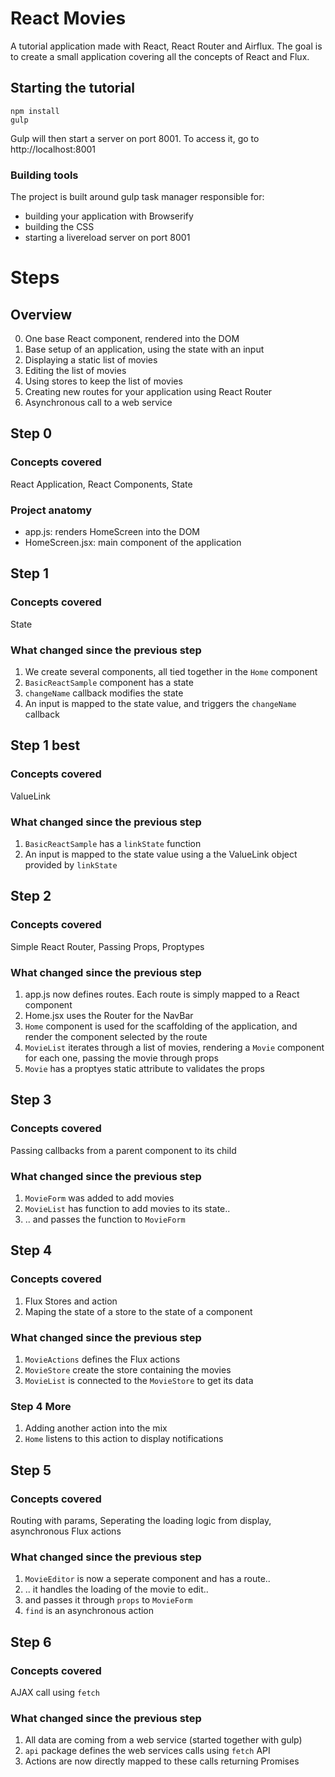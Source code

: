 # React Movies

A tutorial application made with React, React Router and Airflux.
The goal is to create a small application covering all the concepts of React and Flux.

## Starting the tutorial

```
npm install
gulp
```

Gulp will then start a server on port 8001.
To access it, go to http://localhost:8001


### Building tools

The project is built around gulp task manager responsible for:
- building your application with Browserify
- building the CSS
- starting a livereload server on port 8001

# Steps

## Overview
0. One base React component, rendered into the DOM
1. Base setup of an application, using the state with an input
2. Displaying a static list of movies
3. Editing the list of movies
4. Using stores to keep the list of movies
5. Creating new routes for your application using React Router
6. Asynchronous call to a web service

## Step 0

### Concepts covered

React Application, React Components, State

### Project anatomy

- app.js: renders HomeScreen into the DOM
- HomeScreen.jsx: main component of the application

## Step 1

### Concepts covered

State

### What changed since the previous step

1. We create several components, all tied together in the `Home` component
2. `BasicReactSample` component has a state
3. `changeName` callback modifies the state
4. An input is mapped to the state value, and triggers the `changeName` callback

## Step 1 best

### Concepts covered

ValueLink

### What changed since the previous step

1. `BasicReactSample` has a `linkState` function
3. An input is mapped to the state value using a the ValueLink object provided by `linkState`

## Step 2

### Concepts covered

Simple React Router, Passing Props, Proptypes

### What changed since the previous step

1. app.js now defines routes. Each route is simply mapped to a React component
2. Home.jsx uses the Router for the NavBar
3. `Home` component is used for the scaffolding of the application, and render the component selected by the route
4. `MovieList` iterates through a list of movies, rendering a `Movie` component for each one, passing the movie through props
5. `Movie` has a proptyes static attribute to validates the props

## Step 3

### Concepts covered

Passing callbacks from a parent component to its child

### What changed since the previous step

1. `MovieForm` was added to add movies
2. `MovieList` has function to add movies to its state..
3. .. and passes the function to `MovieForm`

## Step 4

### Concepts covered

1. Flux Stores and action
2. Maping the state of a store to the state of a component

### What changed since the previous step

1. `MovieActions` defines the Flux actions
2. `MovieStore` create the store containing the movies
3. `MovieList` is connected to the `MovieStore` to get its data

### Step 4 More

1. Adding another action into the mix
2. `Home` listens to this action to display notifications

## Step 5

### Concepts covered

Routing with params, Seperating the loading logic from display, asynchronous Flux actions 

### What changed since the previous step

1. `MovieEditor` is now a seperate component and has a route..
2. .. it handles the loading of the movie to edit..
3. and passes it through `props` to `MovieForm`
4. `find` is an asynchronous action

## Step 6

### Concepts covered

AJAX call using `fetch`

### What changed since the previous step

1. All data are coming from a web service (started together with gulp)
2. `api` package defines the web services calls using `fetch` API
3. Actions are now directly mapped to these calls returning Promises
